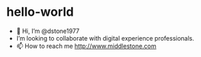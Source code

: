 # hello-world


- 👋 Hi, I’m @dstone1977
- I’m looking to collaborate with digital experience professionals.
- 📫 How to reach me http://www.middlestone.com
